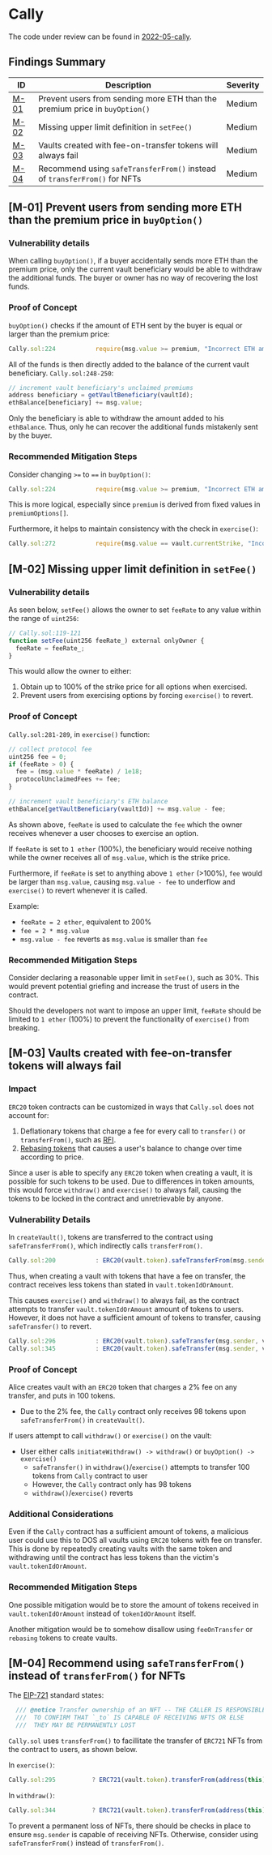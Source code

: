 # Cally
The code under review can be found in [2022-05-cally](https://github.com/code-423n4/2022-05-cally).

## Findings Summary

| ID | Description | Severity |
| - | - | - |
| [M-01](#m-01-prevent-users-from-sending-more-eth-than-the-premium-price-in-buyoption) | Prevent users from sending more ETH than the premium price in `buyOption()` | Medium |
| [M-02](#m-02-missing-upper-limit-definition-in-setfee) | Missing upper limit definition in `setFee()` | Medium |
| [M-03](#m-03-vaults-created-with-fee-on-transfer-tokens-will-always-fail) | Vaults created with fee-on-transfer tokens will always fail | Medium |
| [M-04](#m-04-recommend-using-safetransferfrom-instead-of-transferfrom-for-nfts) | Recommend using `safeTransferFrom()` instead of `transferFrom()` for NFTs | Medium |

## [M-01] Prevent users from sending more ETH than the premium price in `buyOption()`

### Vulnerability details

When calling `buyOption()`, if a buyer accidentally sends more ETH than the premium price, only the current vault beneficiary would be able to withdraw the additional funds. The buyer or owner has no way of recovering the lost funds.

### Proof of Concept
`buyOption()` checks if the amount of ETH sent by the buyer is equal or larger than the premium price:
```js   
Cally.sol:224           require(msg.value >= premium, "Incorrect ETH amount sent");
```

All of the funds is then directly added to the balance of the current vault beneficiary. `Cally.sol:248-250`:
```js
// increment vault beneficiary's unclaimed premiums
address beneficiary = getVaultBeneficiary(vaultId);
ethBalance[beneficiary] += msg.value;
```

Only the beneficiary is able to withdraw the amount added to his `ethBalance`. Thus, only he can recover the additional funds mistakenly sent by the buyer.

### Recommended Mitigation Steps
Consider changing `>=` to `==` in `buyOption()`:
```js   
Cally.sol:224           require(msg.value >= premium, "Incorrect ETH amount sent");
```

This is more logical, especially since `premium` is derived from fixed values in `premiumOptions[]`.

Furthermore, it helps to maintain consistency with the check in `exercise()`:
```js
Cally.sol:272           require(msg.value == vault.currentStrike, "Incorrect ETH sent for strike");
```

## [M-02] Missing upper limit definition in `setFee()`

### Vulnerability details

As seen below, `setFee()` allows the owner to set `feeRate` to any value within the range of `uint256`:
```js
// Cally.sol:119-121
function setFee(uint256 feeRate_) external onlyOwner {
  feeRate = feeRate_;
}
```

This would allow the owner to either:
1. Obtain up to 100% of the strike price for all options when exercised.
2. Prevent users from exercising options by forcing `exercise()` to revert.

### Proof of Concept
`Cally.sol:281-289`, in `exercise()` function:
```js
// collect protocol fee
uint256 fee = 0;
if (feeRate > 0) {
  fee = (msg.value * feeRate) / 1e18;
  protocolUnclaimedFees += fee;
}

// increment vault beneficiary's ETH balance
ethBalance[getVaultBeneficiary(vaultId)] += msg.value - fee;
```

As shown above, `feeRate` is used to calculate the `fee` which the owner receives whenever a user chooses to exercise an option.

If `feeRate` is set to `1 ether` (100%), the beneficiary would receive nothing while the owner receives all of `msg.value`, which is the strike price.

Furthermore, if `feeRate` is set to anything above `1 ether` (>100%), `fee` would be larger than `msg.value`, causing `msg.value - fee` to underflow and `exercise()` to revert whenever it is called.

Example:
* `feeRate = 2 ether`, equivalent to 200%
* `fee = 2 * msg.value`
* `msg.value - fee` reverts as `msg.value` is smaller than `fee`

### Recommended Mitigation Steps
Consider declaring a reasonable upper limit in `setFee()`, such as 30%. This would prevent potential griefing and increase the trust of users in the contract.

Should the developers not want to impose an upper limit, `feeRate` should be limited to `1 ether` (100%) to prevent the functionality of `exercise()` from breaking.

## [M-03] Vaults created with fee-on-transfer tokens will always fail

### Impact
`ERC20` token contracts can be customized in ways that `Cally.sol` does not account for: 
1. Deflationary tokens that charge a fee for every call to `transfer()` or `transferFrom()`, such as [RFI](https://etherscan.io/address/0xa1afffe3f4d611d252010e3eaf6f4d77088b0cd7#code).
2. [Rebasing tokens](https://academy.binance.com/en/articles/elastic-supply-tokens-explained) that causes a user's balance to change over time according to price.

Since a user is able to specify any `ERC20` token when creating a vault, it is possible for such tokens to be used. Due to differences in token amounts, this would force `withdraw()` and `exercise()` to always fail, causing the tokens to be locked in the contract and unretrievable by anyone. 

### Vulnerability Details
In `createVault()`, tokens are transferred to the contract using `safeTransferFrom()`, which indirectly calls `transferFrom()`.
```js
Cally.sol:200           : ERC20(vault.token).safeTransferFrom(msg.sender, address(this), vault.tokenIdOrAmount);
```

Thus, when creating a vault with tokens that have a fee on transfer, the contract receives less tokens than stated in `vault.tokenIdOrAmount`.

This causes `exercise()` and `withdraw()` to always fail, as the contract attempts to transfer `vault.tokenIdOrAmount` amount of tokens to users. However, it does not have a sufficient amount of tokens to transfer, causing `safeTransfer()` to revert.
```js
Cally.sol:296           : ERC20(vault.token).safeTransfer(msg.sender, vault.tokenIdOrAmount);
Cally.sol:345           : ERC20(vault.token).safeTransfer(msg.sender, vault.tokenIdOrAmount);
```

### Proof of Concept
Alice creates vault with an `ERC20` token that charges a 2% fee on any transfer, and puts in 100 tokens. 
* Due to the 2% fee, the `Cally` contract only receives 98 tokens upon `safeTransferFrom()` in `createVault()`.

If users attempt to call `withdraw()` or `exercise()` on the vault:
* User either calls `initiateWithdraw() -> withdraw()` or `buyOption() -> exercise()`
  * `safeTransfer()` in `withdraw()`/`exercise()` attempts to transfer 100 tokens from `Cally` contract to user
  * However, the `Cally` contract only has 98 tokens
  * `withdraw()`/`exercise()` reverts

### Additional Considerations
Even if the `Cally` contract has a sufficient amount of tokens, a malicious user could use this to DOS all vaults using `ERC20` tokens with fee on transfer. This is done by repeatedly creating vaults with the same token and withdrawing until the contract has less tokens than the victim's `vault.tokenIdOrAmount`.

### Recommended Mitigation Steps
One possible mitigation would be to store the amount of tokens received in `vault.tokenIdOrAmount` instead of `tokenIdOrAmount` itself.

Another mitigation would be to somehow disallow using `feeOnTransfer` or `rebasing` tokens to create vaults.

## [M-04] Recommend using `safeTransferFrom()` instead of `transferFrom()` for NFTs
The [EIP-721](https://eips.ethereum.org/EIPS/eip-721) standard states:
```js
  /// @notice Transfer ownership of an NFT -- THE CALLER IS RESPONSIBLE
  ///  TO CONFIRM THAT `_to` IS CAPABLE OF RECEIVING NFTS OR ELSE
  ///  THEY MAY BE PERMANENTLY LOST
```

`Cally.sol` uses `transferFrom()` to facillitate the transfer of `ERC721` NFTs from the contract to users, as shown below.

In `exercise()`:
```js
Cally.sol:295          ? ERC721(vault.token).transferFrom(address(this), msg.sender, vault.tokenIdOrAmount)
```

In `withdraw()`:
```js
Cally.sol:344          ? ERC721(vault.token).transferFrom(address(this), msg.sender, vault.tokenIdOrAmount)
```

To prevent a permanent loss of NFTs, there should be checks in place to ensure `msg.sender` is capable of receiving NFTs. Otherwise, consider using `safeTransferFrom()` instead of `transferFrom()`.
